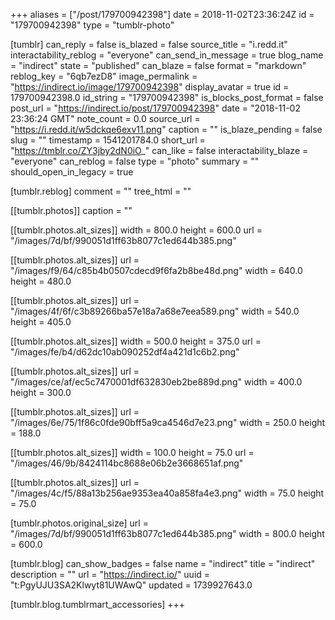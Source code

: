 +++
aliases = ["/post/179700942398"]
date = 2018-11-02T23:36:24Z
id = "179700942398"
type = "tumblr-photo"

[tumblr]
can_reply = false
is_blazed = false
source_title = "i.redd.it"
interactability_reblog = "everyone"
can_send_in_message = true
blog_name = "indirect"
state = "published"
can_blaze = false
format = "markdown"
reblog_key = "6qb7ezD8"
image_permalink = "https://indirect.io/image/179700942398"
display_avatar = true
id = 179700942398.0
id_string = "179700942398"
is_blocks_post_format = false
post_url = "https://indirect.io/post/179700942398"
date = "2018-11-02 23:36:24 GMT"
note_count = 0.0
source_url = "https://i.redd.it/w5dckqe6exv11.png"
caption = ""
is_blaze_pending = false
slug = ""
timestamp = 1541201784.0
short_url = "https://tmblr.co/ZY3jby2dN0iO_"
can_like = false
interactability_blaze = "everyone"
can_reblog = false
type = "photo"
summary = ""
should_open_in_legacy = true

[tumblr.reblog]
comment = ""
tree_html = ""

[[tumblr.photos]]
caption = ""

[[tumblr.photos.alt_sizes]]
width = 800.0
height = 600.0
url = "/images/7d/bf/990051d1ff63b8077c1ed644b385.png"

[[tumblr.photos.alt_sizes]]
url = "/images/f9/64/c85b4b0507cdecd9f6fa2b8be48d.png"
width = 640.0
height = 480.0

[[tumblr.photos.alt_sizes]]
url = "/images/4f/6f/c3b89266ba57e18a7a68e7eea589.png"
width = 540.0
height = 405.0

[[tumblr.photos.alt_sizes]]
width = 500.0
height = 375.0
url = "/images/fe/b4/d62dc10ab090252df4a421d1c6b2.png"

[[tumblr.photos.alt_sizes]]
url = "/images/ce/af/ec5c7470001df632830eb2be889d.png"
width = 400.0
height = 300.0

[[tumblr.photos.alt_sizes]]
url = "/images/6e/75/1f86c0fde90bff5a9ca4546d7e23.png"
width = 250.0
height = 188.0

[[tumblr.photos.alt_sizes]]
width = 100.0
height = 75.0
url = "/images/46/9b/8424114bc8688e06b2e3668651af.png"

[[tumblr.photos.alt_sizes]]
url = "/images/4c/f5/88a13b256ae9353ea40a858fa4e3.png"
width = 75.0
height = 75.0

[tumblr.photos.original_size]
url = "/images/7d/bf/990051d1ff63b8077c1ed644b385.png"
width = 800.0
height = 600.0

[tumblr.blog]
can_show_badges = false
name = "indirect"
title = "indirect"
description = ""
url = "https://indirect.io/"
uuid = "t:PgyUJU3SA2Klwyt81UWAwQ"
updated = 1739927643.0

[tumblr.blog.tumblrmart_accessories]
+++
